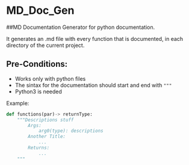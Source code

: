 # MD_Doc_Gen

##MD Documentation Generator for python documentation.

It generates an .md file with every function that is documented, in each directory of the current project.

## Pre-Conditions:

- Works only with python files
- The sintax for the documentation should start and end with `"""`
- Python3 is needed

Example:
```python
def functions(par)-> returnType:
    """Descriptions stuff
    	Args:
    		arg0(type): descriptions 
    	Another Title:
    		... 
    	Returns:
    		...
    """
```
